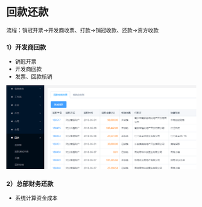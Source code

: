 # 回款还款

流程：销冠开票→开发商收票、打款→销冠收款、还款→资方收款

### 1）开发商回款

* 销冠开票
* 开发商回款
* 发票、回款核销

![](/assets/回款核销)

### 2）总部财务还款

* 系统计算资金成本



